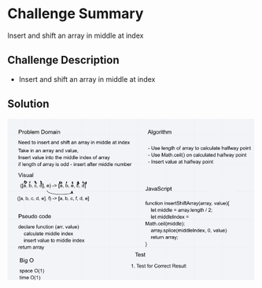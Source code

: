 # Challenge Summary

<!-- Short summary or background information -->

Insert and shift an array in middle at index

## Challenge Description

<!-- Description of the challenge -->

- Insert and shift an array in middle at index

## Solution

<!-- Embedded whiteboard image -->

![whiteboard image](./whitebord.png)
